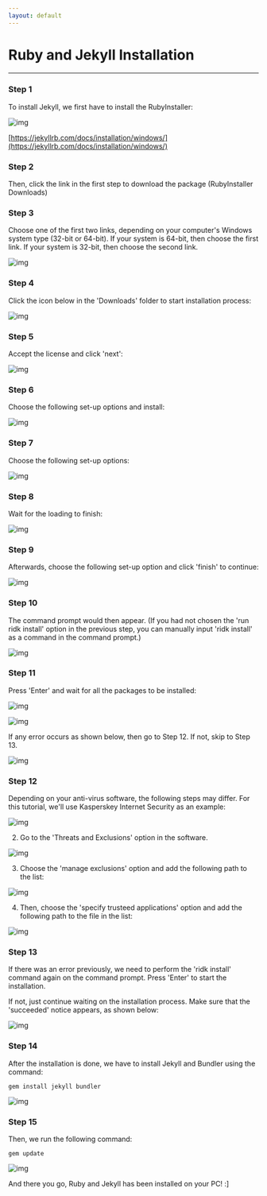 ```yaml
---
layout: default
---
```


# Ruby and Jekyll Installation
----

### Step 1
To install Jekyll, we first have to install the RubyInstaller:

![img](https://raw.githubusercontent.com/farz-hkh/extra182/master/assets/images/r22.png)

[https://jekyllrb.com/docs/installation/windows/](https://jekyllrb.com/docs/installation/windows/)

### Step 2
Then, click the link in the first step to download the package (RubyInstaller Downloads)

### Step 3
Choose one of the first two links, depending on your computer's Windows system type (32-bit or 64-bit). If your system is 64-bit, then choose the first link. If your system is 32-bit, then choose the second link.

![img](https://raw.githubusercontent.com/farz-hkh/extra182/master/assets/images/r1.png)

### Step 4
Click the icon below in the 'Downloads' folder to start installation process:

![img](https://raw.githubusercontent.com/farz-hkh/extra182/master/assets/images/r2.png)

### Step 5
Accept the license and click 'next':

![img](https://raw.githubusercontent.com/farz-hkh/extra182/master/assets/images/r3.png)

### Step 6
Choose the following set-up options and install:

![img](https://raw.githubusercontent.com/farz-hkh/extra182/master/assets/images/r4.png)

### Step 7
Choose the following set-up options:

![img](https://raw.githubusercontent.com/farz-hkh/extra182/master/assets/images/r5.png)

### Step 8
Wait for the loading to finish:

![img](https://raw.githubusercontent.com/farz-hkh/extra182/master/assets/images/r6.png)

### Step 9
Afterwards, choose the following set-up option and click 'finish' to continue:

![img](https://raw.githubusercontent.com/farz-hkh/extra182/master/assets/images/r7.png)

### Step 10
The command prompt would then appear. (If you had not chosen the 'run ridk install' option in the previous step, you can manually input 'ridk install' as a command in the command prompt.)

![img](https://raw.githubusercontent.com/farz-hkh/extra182/master/assets/images/r8.png)
### Step 11
Press 'Enter' and wait for all the packages to be installed:

![img](https://raw.githubusercontent.com/farz-hkh/extra182/master/assets/images/r9.png)

![img](https://raw.githubusercontent.com/farz-hkh/extra182/master/assets/images/r10.png)

If any error occurs as shown below, then go to Step 12. If not, skip to Step 13.

![img](https://raw.githubusercontent.com/farz-hkh/extra182/master/assets/images/r11.png)

### Step 12
Depending on your anti-virus software, the following steps may differ. For this tutorial, we'll use Kasperskey Internet Security as an example:

![img](https://raw.githubusercontent.com/farz-hkh/extra182/master/assets/images/r12.png)


2. Go to the 'Threats and Exclusions' option in the software.

![img](https://raw.githubusercontent.com/farz-hkh/extra182/master/assets/images/r13.png)

3. Choose the 'manage exclusions' option and add the following path to the list:

![img](https://raw.githubusercontent.com/farz-hkh/extra182/master/assets/images/r14.png)

4. Then, choose the 'specify trusteed applications' option and add the following path to the file in the list:

![img](https://raw.githubusercontent.com/farz-hkh/extra182/master/assets/images/r15.png)
### Step 13
If there was an error previously, we need to perform the 'ridk install' command again on the command prompt. Press 'Enter' to start the installation.

If not, just continue waiting on the installation process. Make sure that the 'succeeded' notice appears, as shown below:

![img](https://raw.githubusercontent.com/farz-hkh/extra182/master/assets/images/r16.png)

### Step 14
After the installation is done, we have to install Jekyll and Bundler using the command:

```
gem install jekyll bundler
```

![img](https://raw.githubusercontent.com/farz-hkh/extra182/master/assets/images/r17.png)

### Step 15
Then, we run the following command:

```
gem update
```
![img](https://raw.githubusercontent.com/farz-hkh/extra182/master/assets/images/r18.png)



And there you go, Ruby and Jekyll has been installed on your PC! :]
